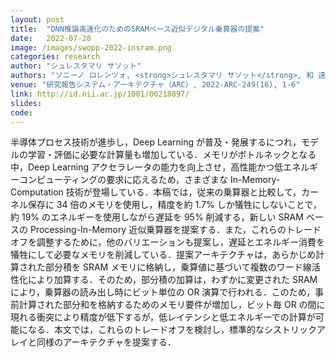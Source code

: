 ```yaml
---
layout: post
title:  "DNN推論高速化のためのSRAMベース近似デジタル乗算器の提案"
date:   2022-07-28
image: /images/swopp-2022-insram.png
categories: research
author: "シュレスタマリ サソット"
authors: "ソニーノ ロレンツォ, <strong>シュレスタマリ サソット</strong>, 和 遠, 近藤 正章 "
venue: "研究報告システム・アーキテクチャ（ARC）, 2022-ARC-249(16), 1-6"
link: http://id.nii.ac.jp/1001/00218897/ 
slides:
code:
---
```

半導体プロセス技術が進歩し，Deep Learning が普及・発展するにつれ，モデルの学習・評価に必要な計算量も増加している．メモリがボトルネックとなる中，Deep Learning アクセラレータの能力を向上させ，高性能かつ低エネルギーコンピューティングの要求に応えるため，さまざまな In-Memory-Computation 技術が登場している．本稿では，従来の乗算器と比較して，カーネル保存に 34 倍のメモリを使用し，精度を約 1.7% しか犠牲にしないことで，約 19% のエネルギーを使用しながら遅延を 95% 削減する，新しい SRAM ベースの Processing-In-Memory 近似乗算器を提案する．また，これらのトレードオフを調整するために，他のバリエーションも提案し，遅延とエネルギー消費を犠牲にして必要なメモリを削減している．提案アーキテクチャは，あらかじめ計算された部分積を SRAM メモリに格納し，乗算値に基づいて複数のワード線活性化により加算する．そのため，部分積の加算は，わずかに変更された SRAM により，乗算器の読み出し時にビット単位の OR 演算で行われる．このため，事前計算された部分和を格納するためのメモリ要件が増加し，ビット毎 OR の間に現れる衝突により精度が低下するが，低レイテンシと低エネルギーでの計算が可能になる．本文では，これらのトレードオフを検討し，標準的なシストリックアレイと同様のアーキテクチャを提案する．
